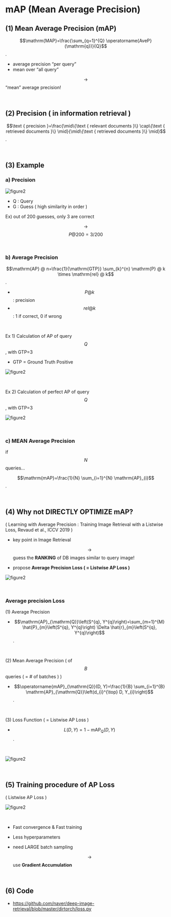 # mAP (Mean Average Precision)

## (1) Mean Average Precision (mAP)

$$\mathrm{MAP}=\frac{\sum_{q=1}^{Q} \operatorname{AveP}(\mathrm{q})}{Q}$$.

- average precision “per query”
- mean over “all query”

$$\rightarrow$$ “mean” average precision!

<br>

## (2) Precision ( in information retrieval )

$$\text { precision }=\frac{\mid\{\text { relevant documents }\} \cap\{\text { retrieved documents }\} \mid}{\mid\{\text { retrieved documents }\} \mid}$$.

<br>

## (3) Example

### a) Precision

![figure2](/assets/img/cv/cv218.png)

- Q : Query
- G : Guess ( high similarity in order )

Ex) out of 200 guesses, only 3 are correct

$$\rightarrow$$ $$P@200 = 3/200$$

<br>

### b) Average Precision

$$\mathrm{AP} @ n=\frac{1}{\mathrm{GTP}} \sum_{k}^{n} \mathrm{P} @ k \times \mathrm{rel} @ k$$.

- $$P@k$$ : precision
- $$rel@k$$ : 1 if correct, 0 if wrong

<br>

Ex 1) Calculation of AP of query $$Q$$, with GTP=3

- GTP = Ground Truth Positive

![figure2](/assets/img/cv/cv219.png)

<br>

Ex 2) Calculation of perfect AP of query $$Q$$, with GTP=3

![figure2](/assets/img/cv/cv220.png)

<br>

### c) MEAN Average Precision

if $$N$$ queries…

$$\mathrm{mAP}=\frac{1}{N} \sum_{i=1}^{N} \mathrm{AP}_{i}$$.

<br>

## (4) Why not DIRECTLY OPTIMIZE mAP?

( Learning with Average Precision : Training Image Retrieval with a Listwise Loss, Revaud et al., ICCV 2019 )

- key point in Image Retrieval

  $$\rightarrow$$ guess the **RANKING** of DB images similar to query image!

- propose **Average Precision Loss ( = Listwise AP Loss )**

![figure2](/assets/img/cv/cv221.png)

<br>

### Average precision Loss

(1) Average Precision

- $$\mathrm{AP}_{\mathrm{Q}}\left(S^{q}, Y^{q}\right)=\sum_{m=1}^{M} \hat{P}_{m}\left(S^{q}, Y^{q}\right) \Delta \hat{r}_{m}\left(S^{q}, Y^{q}\right)$$.

<br>

(2) Mean Average Precision ( of $$B$$ queries ( = \# of batches ) )

- $$\operatorname{mAP}_{\mathrm{Q}}(D, Y)=\frac{1}{B} \sum_{i=1}^{B} \mathrm{AP}_{\mathrm{Q}}\left(d_{i}^{\top} D, Y_{i}\right)$$.

<br>

(3) Loss Function ( = Listwise AP Loss )

- $$L(D, Y)=1-\operatorname{mAP}_{\mathrm{Q}}(D, Y)$$.

<br>

![figure2](/assets/img/cv/cv222.png)

<br>

## (5) Training procedure of AP Loss

( Listwise AP Loss )

![figure2](/assets/img/cv/cv223.png)

<br>

- Fast convergence & Fast training
- Less hyperparameters 

- need LARGE batch sampling

  $$\rightarrow$$ use **Gradient Accumulation**

<br>

## (6) Code

- https://github.com/naver/deep-image-retrieval/blob/master/dirtorch/loss.py

